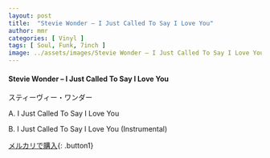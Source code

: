 ```yaml
---
layout: post
title:  "Stevie Wonder – I Just Called To Say I Love You"
author: mmr
categories: [ Vinyl ]
tags: [ Soul, Funk, 7inch ]
image: ../assets/images/Stevie Wonder – I Just Called To Say I Love You.jpg
---
```


#### Stevie Wonder – I Just Called To Say I Love You

スティーヴィー・ワンダー

A. I Just Called To Say I Love You

B. I Just Called To Say I Love You (Instrumental)

[メルカリで購入](https://jp.mercari.com/item/m33486792512){: .button1}

